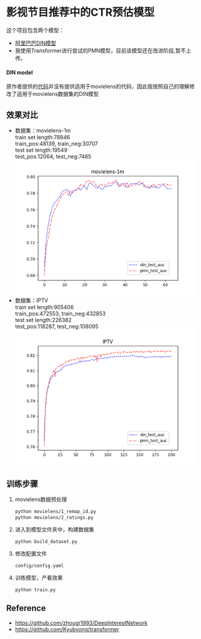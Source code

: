 影视节目推荐中的CTR预估模型
===============
这个项目包含两个模型：
- [阿里巴巴DIN模型](https://github.com/zhougr1993/DeepInterestNetwork)
- 我使用Transformer进行尝试的PMN模型，目前该模型还在改进阶段,暂不上传。


#### DIN model
原作者提供的[代码](https://github.com/zhougr1993/DeepInterestNetwork)并没有提供适用于movielens的代码，因此我按照自己的理解修改了适用于movielens数据集的DIN模型

## 效果对比
- 数据集：movielens-1m\
train set length:78846\
train_pos:48139, train_neg:30707\
test set length:19549\
test_pos:12064, test_neg:7485\
![](./movielens-1m.png)
- 数据集：IPTV\
train set length:905406\
train_pos:472553, train_neg:432853\
test set length:226382\
test_pos:118287, test_neg:108095\
![](./IPTV.png)

## 训练步骤
1. movielens数据预处理
   ```
   python movielens/1_remap_id.py
   python movielens/2_ratings.py
   ```
2. 进入到模型文件夹中，构建数据集
    ```
    python build_dataset.py
    ```
3. 修改配置文件
    ```
    config/config.yaml
    ```
4. 训练模型，产看效果
    ```
    python train.py
    ```

## Reference
- https://github.com/zhougr1993/DeepInterestNetwork
- https://github.com/Kyubyong/transformer
